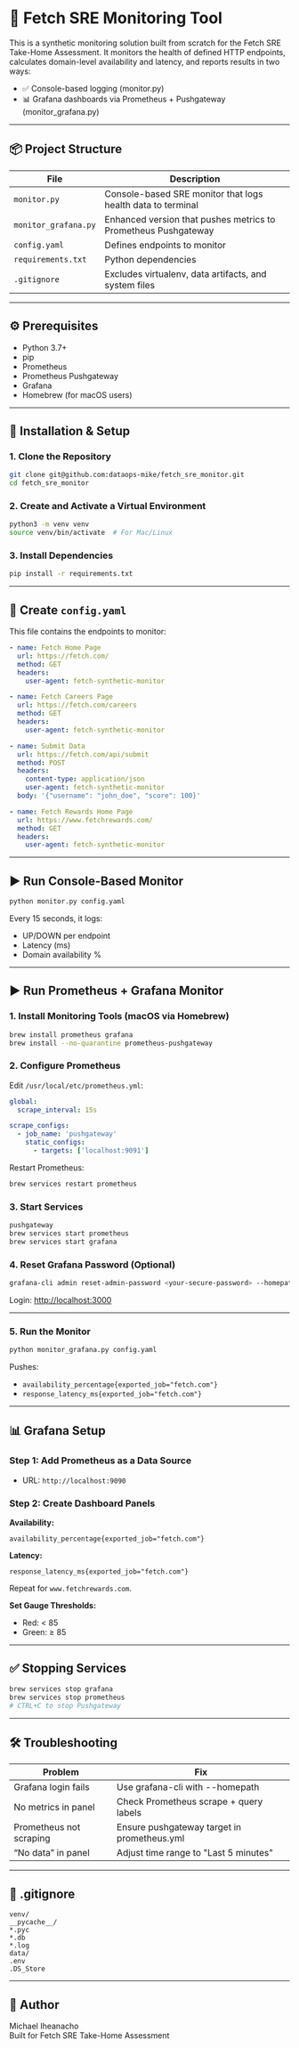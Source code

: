 # 🚦 Fetch SRE Monitoring Tool

This is a synthetic monitoring solution built from scratch for the Fetch SRE Take-Home Assessment. It monitors the health of defined HTTP endpoints, calculates domain-level availability and latency, and reports results in two ways:

- ✅ Console-based logging (monitor.py)
- 📊 Grafana dashboards via Prometheus + Pushgateway (monitor_grafana.py)

---

## 📦 Project Structure

| File                 | Description                                                              |
|----------------------|--------------------------------------------------------------------------|
| `monitor.py`         | Console-based SRE monitor that logs health data to terminal              |
| `monitor_grafana.py` | Enhanced version that pushes metrics to Prometheus Pushgateway           |
| `config.yaml`        | Defines endpoints to monitor                                             |
| `requirements.txt`   | Python dependencies                                                      |
| `.gitignore`         | Excludes virtualenv, data artifacts, and system files                    |

---

## ⚙️ Prerequisites

- Python 3.7+
- pip
- Prometheus
- Prometheus Pushgateway
- Grafana
- Homebrew (for macOS users)

---

## 🔧 Installation & Setup

### 1. Clone the Repository
```bash
git clone git@github.com:dataops-mike/fetch_sre_monitor.git
cd fetch_sre_monitor
```

### 2. Create and Activate a Virtual Environment
```bash
python3 -m venv venv
source venv/bin/activate  # For Mac/Linux
```

### 3. Install Dependencies
```bash
pip install -r requirements.txt
```

---

## 🧾 Create `config.yaml`

This file contains the endpoints to monitor:
```yaml
- name: Fetch Home Page
  url: https://fetch.com/
  method: GET
  headers:
    user-agent: fetch-synthetic-monitor

- name: Fetch Careers Page
  url: https://fetch.com/careers
  method: GET
  headers:
    user-agent: fetch-synthetic-monitor

- name: Submit Data
  url: https://fetch.com/api/submit
  method: POST
  headers:
    content-type: application/json
    user-agent: fetch-synthetic-monitor
  body: '{"username": "john_doe", "score": 100}'

- name: Fetch Rewards Home Page
  url: https://www.fetchrewards.com/
  method: GET
  headers:
    user-agent: fetch-synthetic-monitor
```

---

## ▶️ Run Console-Based Monitor

```bash
python monitor.py config.yaml
```

Every 15 seconds, it logs:
- UP/DOWN per endpoint
- Latency (ms)
- Domain availability %

---

## ▶️ Run Prometheus + Grafana Monitor

### 1. Install Monitoring Tools (macOS via Homebrew)
```bash
brew install prometheus grafana
brew install --no-quarantine prometheus-pushgateway
```

### 2. Configure Prometheus
Edit `/usr/local/etc/prometheus.yml`:
```yaml
global:
  scrape_interval: 15s

scrape_configs:
  - job_name: 'pushgateway'
    static_configs:
      - targets: ['localhost:9091']
```

Restart Prometheus:
```bash
brew services restart prometheus
```

### 3. Start Services
```bash
pushgateway
brew services start prometheus
brew services start grafana
```

### 4. Reset Grafana Password (Optional)
```bash
grafana-cli admin reset-admin-password <your-secure-password> --homepath /usr/local/opt/grafana/share/grafana
```

Login: [http://localhost:3000](http://localhost:3000)

---

### 5. Run the Monitor
```bash
python monitor_grafana.py config.yaml
```

Pushes:
- `availability_percentage{exported_job="fetch.com"}`
- `response_latency_ms{exported_job="fetch.com"}`

---

## 📊 Grafana Setup

### Step 1: Add Prometheus as a Data Source
- URL: `http://localhost:9090`

### Step 2: Create Dashboard Panels

**Availability:**
```promql
availability_percentage{exported_job="fetch.com"}
```

**Latency:**
```promql
response_latency_ms{exported_job="fetch.com"}
```

Repeat for `www.fetchrewards.com`.

**Set Gauge Thresholds:**
- Red: < 85
- Green: ≥ 85

---

## ✅ Stopping Services
```bash
brew services stop grafana
brew services stop prometheus
# CTRL+C to stop Pushgateway
```

---

## 🛠 Troubleshooting

| Problem | Fix |
|--------|-----|
| Grafana login fails | Use grafana-cli with --homepath |
| No metrics in panel | Check Prometheus scrape + query labels |
| Prometheus not scraping | Ensure pushgateway target in prometheus.yml |
| “No data” in panel | Adjust time range to "Last 5 minutes" |

---

## 🧹 .gitignore

```gitignore
venv/
__pycache__/
*.pyc
*.db
*.log
data/
.env
.DS_Store
```

---

## 👤 Author

Michael Iheanacho  
Built for Fetch SRE Take-Home Assessment
